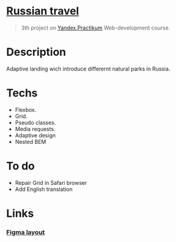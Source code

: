 # [Russian travel](https://bonraton.github.io/russian-travel/)
> 3th project on [Yandex.Practikum](https://practicum.yandex.ru/profile/web/) Web-development course.

# Description
Adaptive landing wich introduce differernt natural parks in Russia.

# Techs

- Flexbox.
- Grid.
- Pseudo classes.
- Media requests.
- Adaptive design
- Nested BEM

# To do
- Repair Grid in Safari browser
- Add English translation

# Links
### [Figma layout](https://www.figma.com/file/5S2WSbEFL6awjVWJ0NWL8Q/Sprint-3_-Russia-_-desktop-mobile?node-id=28503%3A0)
